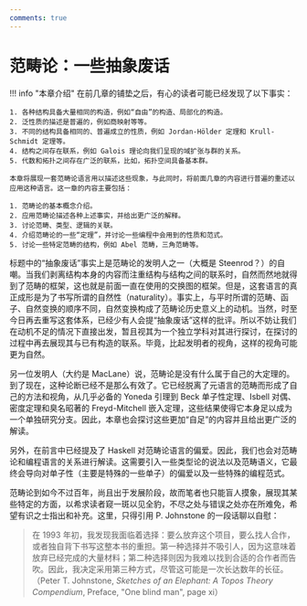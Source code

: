 ```yaml
---
comments: true
---
```


# 范畴论：一些抽象废话

!!! info "本章介绍"
    在前几章的铺垫之后，有心的读者可能已经发现了以下事实：

    1. 各种结构具备大量相同的构造，例如“自由”的构造、局部化的构造。
    2. 泛性质的描述是普遍的，例如商映射等等。
    3. 不同的结构具备相同的、普遍成立的性质，例如 Jordan-Hölder 定理和 Krull-Schmidt 定理等。
    4. 结构之间存在联系，例如 Galois 理论向我们呈现的域扩张与群的关系。
    5. 代数和拓扑之间存在广泛的联系，比如，拓扑空间具备基本群。

    本章将展现一套范畴论语言用以描述这些现象，与此同时，将前面几章的内容进行普遍的重述以应用这种语言。这一章的内容主要包括：

    1. 范畴论的基本概念介绍。
    2. 应用范畴论描述各种上述事实，并给出更广泛的解释。
    3. 讨论范畴、类型、逻辑的关联。
    4. 介绍范畴论的一些“定理”，并讨论一些编程中会用到的性质和范式。
    5. 讨论一些特定范畴的结构，例如 Abel 范畴，三角范畴等。

标题中的“抽象废话”事实上是范畴论的发明人之一（大概是 Steenrod？）的自嘲。当我们剥离结构本身的内容而注重结构与结构之间的联系时，自然而然地就得到了范畴的框架，这也就是前面一直在使用的交换图的框架。但是，这套语言的真正成形是为了书写所谓的自然性（naturality）。事实上，与平时所谓的范畴、函子、自然变换的顺序不同，自然变换构成了范畴论历史意义上的动机。当然，时至今日再去重写这套体系，已经少有人会提“抽象废话”这样的批评。所以不妨让我们在动机不足的情况下直接出发，暂且视其为一个独立学科对其进行探讨，在探讨的过程中再去展现其与已有构造的联系。毕竟，比起发明者的视角，这样的视角可能更为自然。

另一位发明人（大约是 MacLane）说，范畴论是没有什么属于自己的大定理的。到了现在，这种论断已经不是那么有效了。它已经脱离了元语言的范畴而形成了自己的方法和视角，从几乎必备的 Yoneda 引理到 Beck 单子性定理、Isbell 对偶、密度定理和臭名昭著的 Freyd-Mitchell 嵌入定理，这些结果使得它本身足以成为一个单独研究分支。因此，本章也会探讨这些更加“自足”的内容并且给出更广泛的解读。

另外，在前言中已经提及了 Haskell 对范畴论语言的偏爱。因此，我们也会对范畴论和编程语言的关系进行解读。这需要引入一些类型论的说法以及范畴语义，它最终会导向对单子性（主要是特殊的一些单子）的偏爱以及一些特殊的编程范式。

范畴论到如今不过百年，尚且出于发展阶段，故而笔者也只能盲人摸象，展现其某些特定的方面，以希求读者窥一斑以见全豹，不尽之处与错误之处亦在所难免，希望有识之士指出和补充。这里，只得引用 P. Johnstone 的一段话聊以自慰：

> 在 1993 年初，我发现我面临着选择：要么放弃这个项目，要么找人合作，或者独自背下书写这整本书的重担。第一种选择并不吸引人，因为这意味着放弃已经完成的大量材料；第二种选择则因为我难以找到合适的合作者而告吹。因此，我决定采用第三种方式，尽管这可能是一次长达数年的长征。（Peter T. Johnstone, *Sketches of an Elephant: A Topos Theory Compendium*, Preface, "One blind man", page xi）